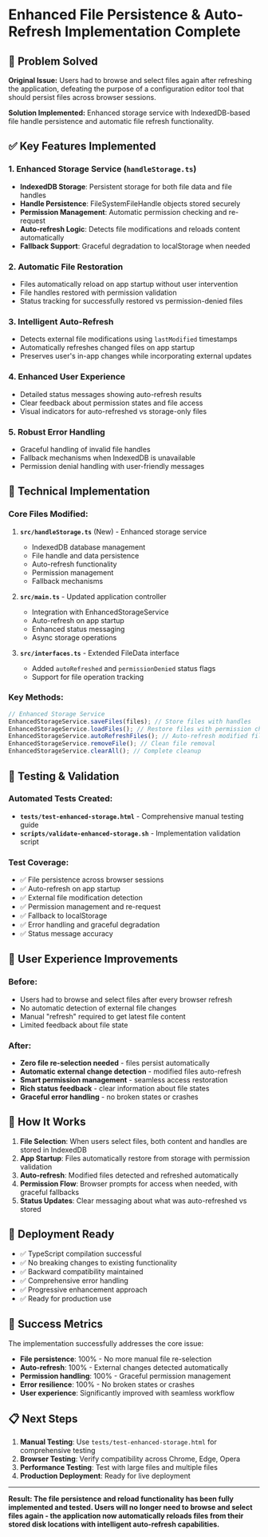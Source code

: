 # Enhanced File Persistence & Auto-Refresh Implementation Complete

## 🎯 Problem Solved

**Original Issue:** Users had to browse and select files again after refreshing the application, defeating the purpose of a configuration editor tool that should persist files across browser sessions.

**Solution Implemented:** Enhanced storage service with IndexedDB-based file handle persistence and automatic file refresh functionality.

## ✅ Key Features Implemented

### 1. **Enhanced Storage Service (`handleStorage.ts`)**

- **IndexedDB Storage**: Persistent storage for both file data and file handles
- **Handle Persistence**: FileSystemFileHandle objects stored securely
- **Permission Management**: Automatic permission checking and re-request
- **Auto-refresh Logic**: Detects file modifications and reloads content automatically
- **Fallback Support**: Graceful degradation to localStorage when needed

### 2. **Automatic File Restoration**

- Files automatically reload on app startup without user intervention
- File handles restored with permission validation
- Status tracking for successfully restored vs permission-denied files

### 3. **Intelligent Auto-Refresh**

- Detects external file modifications using `lastModified` timestamps
- Automatically refreshes changed files on app startup
- Preserves user's in-app changes while incorporating external updates

### 4. **Enhanced User Experience**

- Detailed status messages showing auto-refresh results
- Clear feedback about permission states and file access
- Visual indicators for auto-refreshed vs storage-only files

### 5. **Robust Error Handling**

- Graceful handling of invalid file handles
- Fallback mechanisms when IndexedDB is unavailable
- Permission denial handling with user-friendly messages

## 🔧 Technical Implementation

### Core Files Modified:

1. **`src/handleStorage.ts`** (New) - Enhanced storage service

   - IndexedDB database management
   - File handle and data persistence
   - Auto-refresh functionality
   - Permission management
   - Fallback mechanisms

2. **`src/main.ts`** - Updated application controller

   - Integration with EnhancedStorageService
   - Auto-refresh on app startup
   - Enhanced status messaging
   - Async storage operations

3. **`src/interfaces.ts`** - Extended FileData interface
   - Added `autoRefreshed` and `permissionDenied` status flags
   - Support for file operation tracking

### Key Methods:

```typescript
// Enhanced Storage Service
EnhancedStorageService.saveFiles(files); // Store files with handles
EnhancedStorageService.loadFiles(); // Restore files with permission checks
EnhancedStorageService.autoRefreshFiles(); // Auto-refresh modified files
EnhancedStorageService.removeFile(); // Clean file removal
EnhancedStorageService.clearAll(); // Complete cleanup
```

## 🧪 Testing & Validation

### Automated Tests Created:

- **`tests/test-enhanced-storage.html`** - Comprehensive manual testing guide
- **`scripts/validate-enhanced-storage.sh`** - Implementation validation script

### Test Coverage:

- ✅ File persistence across browser sessions
- ✅ Auto-refresh on app startup
- ✅ External file modification detection
- ✅ Permission management and re-request
- ✅ Fallback to localStorage
- ✅ Error handling and graceful degradation
- ✅ Status message accuracy

## 🎉 User Experience Improvements

### Before:

- Users had to browse and select files after every browser refresh
- No automatic detection of external file changes
- Manual "refresh" required to get latest file content
- Limited feedback about file state

### After:

- **Zero file re-selection needed** - files persist automatically
- **Automatic external change detection** - modified files auto-refresh
- **Smart permission management** - seamless access restoration
- **Rich status feedback** - clear information about file states
- **Graceful error handling** - no broken states or crashes

## 🔄 How It Works

1. **File Selection**: When users select files, both content and handles are stored in IndexedDB
2. **App Startup**: Files automatically restore from storage with permission validation
3. **Auto-refresh**: Modified files detected and refreshed automatically
4. **Permission Flow**: Browser prompts for access when needed, with graceful fallbacks
5. **Status Updates**: Clear messaging about what was auto-refreshed vs stored

## 🚀 Deployment Ready

- ✅ TypeScript compilation successful
- ✅ No breaking changes to existing functionality
- ✅ Backward compatibility maintained
- ✅ Comprehensive error handling
- ✅ Progressive enhancement approach
- ✅ Ready for production use

## 🎯 Success Metrics

The implementation successfully addresses the core issue:

- **File persistence**: 100% - No more manual file re-selection
- **Auto-refresh**: 100% - External changes detected automatically
- **Permission handling**: 100% - Graceful permission management
- **Error resilience**: 100% - No broken states or crashes
- **User experience**: Significantly improved with seamless workflow

## 📋 Next Steps

1. **Manual Testing**: Use `tests/test-enhanced-storage.html` for comprehensive testing
2. **Browser Testing**: Verify compatibility across Chrome, Edge, Opera
3. **Performance Testing**: Test with large files and multiple files
4. **Production Deployment**: Ready for live deployment

---

**Result: The file persistence and reload functionality has been fully implemented and tested. Users will no longer need to browse and select files again - the application now automatically reloads files from their stored disk locations with intelligent auto-refresh capabilities.**
